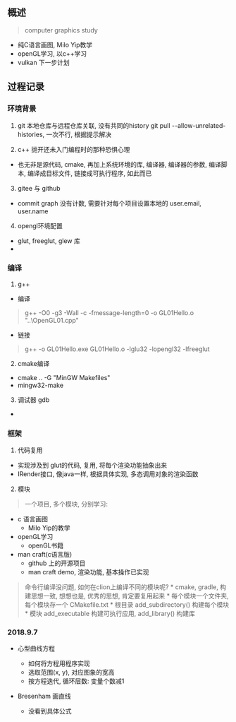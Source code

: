 
## 概述
> computer graphics study
- 纯C语言画图, Milo Yip教学
- openGL学习, 以c++学习
- vulkan 下一步计划

## 过程记录
### 环境背景
1. git 本地仓库与远程仓库关联, 没有共同的history
git pull --allow-unrelated-histories, 一次不行, 根据提示解决

2. c++ 抛开还未入门编程时的那种恐惧心理
- 也无非是源代码, cmake, 再加上系统环境的库, 编译器, 编译器的参数, 编译脚本, 编译成目标文件, 链接成可执行程序, 如此而已

3. gitee 与 github
- commit graph 没有计数, 需要针对每个项目设置本地的 user.email, user.name

4. opengl环境配置
- glut, freeglut, glew 库
- 

### 编译 
1. g++
- 编译
>    g++ -O0 -g3 -Wall -c -fmessage-length=0 -o GL01Hello.o "..\\OpenGL01.cpp" 
- 链接
>    g++ -o GL01Hello.exe GL01Hello.o -lglu32 -lopengl32 -lfreeglut

2. cmake编译
- cmake .. -G "MinGW Makefiles" 
- mingw32-make

3. 调试器 gdb
- 

### 框架
1. 代码复用
- 实现涉及到 glut的代码, 复用, 将每个渲染功能抽象出来
- IRender接口, 像java一样, 根据具体实现, 多态调用对象的渲染函数

2. 模块
> 一个项目, 多个模块, 分别学习:
-  c 语言画图
    * Milo Yip的教学
- openGL学习
    * openGL书籍
- man craft(c语言版)
    * github 上的开源项目
    * man craft demo, 渲染功能, 基本操作已实现

> 命令行编译没问题, 如何在clion上编译不同的模块呢?
    * cmake, gradle, 构建思想一致, 想想也是, 优秀的思想, 肯定要复用起来
    * 每个模块一个文件夹, 每个模块存一个 CMakefile.txt
    * 根目录 add_subdirectory() 构建每个模块
    * 模块 add_executable 构建可执行应用, add_library() 构建库

### 2018.9.7
- 心型曲线方程
    * 如何将方程用程序实现
    * 选取范围(x, y), 对应图象的宽高
    * 按方程迭代, 循环层数: 变量个数减1

- Bresenham 画直线
    * 没看到具体公式